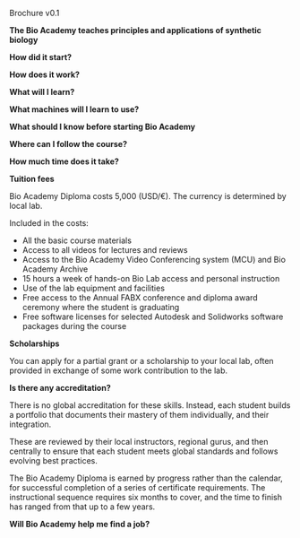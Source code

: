 Brochure v0.1

**The Bio Academy teaches principles and applications of synthetic biology**


**How did it start?**



**How does it work?**



**What will I learn?**



**What machines will I learn to use?**


**What should I know before starting Bio Academy**



**Where can I follow the course?**



**How much time does it take?**


**Tuition fees**

Bio Academy Diploma costs 5,000 (USD/€). The currency is determined by local lab.

Included in the costs:
* All the basic course materials
* Access to all videos for lectures and reviews
* Access to the Bio Academy Video Conferencing system (MCU) and Bio Academy Archive
* 15 hours a week of hands-on Bio Lab access and personal instruction
* Use of the lab equipment and facilities
* Free access to the Annual FABX conference and diploma award ceremony where the student is graduating
* Free software licenses for selected Autodesk and Solidworks software packages during the course

**Scholarships**

You can apply for a partial grant or a scholarship to your local lab, often provided in exchange of some work contribution to the lab.

**Is there any accreditation?**

There is no global accreditation for these skills. Instead, each student builds a portfolio that documents their mastery of them individually, and their integration.

These are reviewed by their local instructors, regional gurus, and then centrally to ensure that each student meets global standards and follows evolving best practices.

The Bio Academy Diploma is earned by progress rather than the calendar, for successful completion of a series of certificate requirements. The instructional sequence requires six months to cover, and the time to finish has ranged from that up to a few years.

**Will Bio Academy help me find a job?**
